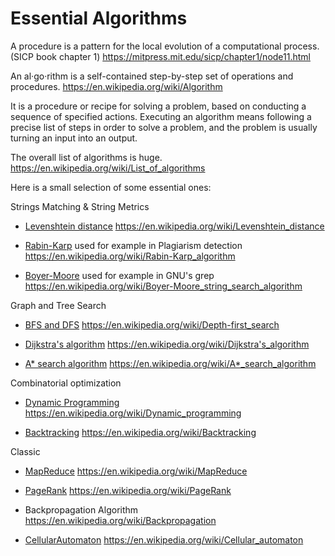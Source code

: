 # Essential Algorithms

A procedure is a pattern for the local evolution of a computational process.
(SICP book chapter 1)
https://mitpress.mit.edu/sicp/chapter1/node11.html

An al·go·rithm is a self-contained step-by-step set of operations and procedures.
https://en.wikipedia.org/wiki/Algorithm

It is a procedure or recipe for solving a problem, based on conducting a sequence of specified actions. Executing an algorithm means following a precise list of steps in order to solve a problem, and the problem is usually turning an input into an output.

The overall list of algorithms is huge.
https://en.wikipedia.org/wiki/List_of_algorithms

Here is a small selection of some essential ones:

Strings Matching & String Metrics

* [Levenshtein distance](levenshtein.rb)
  https://en.wikipedia.org/wiki/Levenshtein_distance

* [Rabin-Karp](rabin_karp.rb) used for example in Plagiarism detection
  https://en.wikipedia.org/wiki/Rabin-Karp_algorithm

* [Boyer-Moore](boyer_moore.rb) used for example in GNU's grep
  https://en.wikipedia.org/wiki/Boyer-Moore_string_search_algorithm

Graph and Tree Search

* [BFS and DFS](graph_traversal.rb)
  https://en.wikipedia.org/wiki/Depth-first_search

* [Dijkstra's algorithm](dijkstra.rb)
  https://en.wikipedia.org/wiki/Dijkstra's_algorithm

* [A* search algorithm](astar_search.rb)
  https://en.wikipedia.org/wiki/A*_search_algorithm

Combinatorial optimization

* [Dynamic Programming](dynamic_programming.rb)
  https://en.wikipedia.org/wiki/Dynamic_programming

* [Backtracking](backtracking.rb)
  https://en.wikipedia.org/wiki/Backtracking

Classic

* [MapReduce](map_reduce.rb)
  https://en.wikipedia.org/wiki/MapReduce

* [PageRank](page_rank.rb)
  https://en.wikipedia.org/wiki/PageRank

* Backpropagation Algorithm
  https://en.wikipedia.org/wiki/Backpropagation

* [CellularAutomaton](automata.rb)
  https://en.wikipedia.org/wiki/Cellular_automaton

